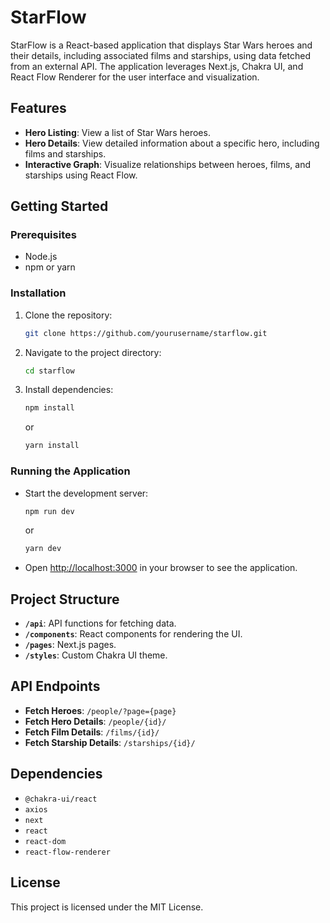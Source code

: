 # StarFlow

StarFlow is a React-based application that displays Star Wars heroes and their details, including associated films and starships, using data fetched from an external API. The application leverages Next.js, Chakra UI, and React Flow Renderer for the user interface and visualization.

## Features

- **Hero Listing**: View a list of Star Wars heroes.
- **Hero Details**: View detailed information about a specific hero, including films and starships.
- **Interactive Graph**: Visualize relationships between heroes, films, and starships using React Flow.

## Getting Started

### Prerequisites

- Node.js
- npm or yarn

### Installation

1. Clone the repository:

   ```sh
   git clone https://github.com/yourusername/starflow.git
   ```

2. Navigate to the project directory:

   ```sh
   cd starflow
   ```

3. Install dependencies:

   ```sh
   npm install
   ```

   or

   ```sh
   yarn install
   ```

### Running the Application

- Start the development server:

  ```sh
  npm run dev
  ```

  or

  ```sh
  yarn dev
  ```

- Open [http://localhost:3000](http://localhost:3000) in your browser to see the application.

## Project Structure

- **`/api`**: API functions for fetching data.
- **`/components`**: React components for rendering the UI.
- **`/pages`**: Next.js pages.
- **`/styles`**: Custom Chakra UI theme.

## API Endpoints

- **Fetch Heroes**: `/people/?page={page}`
- **Fetch Hero Details**: `/people/{id}/`
- **Fetch Film Details**: `/films/{id}/`
- **Fetch Starship Details**: `/starships/{id}/`

## Dependencies

- `@chakra-ui/react`
- `axios`
- `next`
- `react`
- `react-dom`
- `react-flow-renderer`

## License

This project is licensed under the MIT License.
